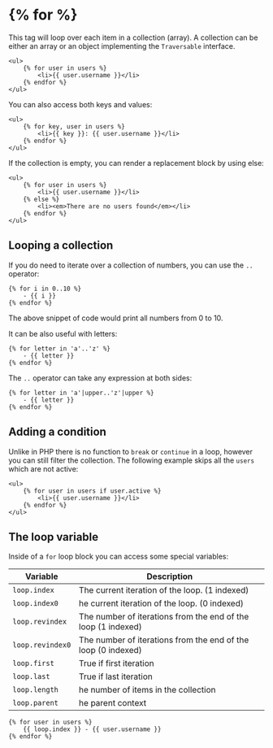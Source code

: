# {% for %}

This tag will loop over each item in a collection (array). A collection can be either an array or an object implementing the `Traversable` interface.

    <ul>
        {% for user in users %}
            <li>{{ user.username }}</li>
        {% endfor %}
    </ul>

You can also access both keys and values:

    <ul>
        {% for key, user in users %}
            <li>{{ key }}: {{ user.username }}</li>
        {% endfor %}
    </ul>

If the collection is empty, you can render a replacement block by using else:

    <ul>
        {% for user in users %}
            <li>{{ user.username }}</li>
        {% else %}
            <li><em>There are no users found</em></li>
        {% endfor %}
    </ul>

## Looping a collection

If you do need to iterate over a collection of numbers, you can use the `..` operator:

    {% for i in 0..10 %}
        - {{ i }}
    {% endfor %}

The above snippet of code would print all numbers from 0 to 10.

It can be also useful with letters:

    {% for letter in 'a'..'z' %}
        - {{ letter }}
    {% endfor %}

The `..` operator can take any expression at both sides:

    {% for letter in 'a'|upper..'z'|upper %}
        - {{ letter }}
    {% endfor %}

## Adding a condition

Unlike in PHP there is no function to `break` or `continue` in a loop, however you can still filter the collection. The following example skips all the `users` which are not active:

    <ul>
        {% for user in users if user.active %}
            <li>{{ user.username }}</li>
        {% endfor %}
    </ul>

## The loop variable

Inside of a `for` loop block you can access some special variables:

Variable | Description
------------- | -------------
`loop.index` | The current iteration of the loop. (1 indexed)
`loop.index0` | he current iteration of the loop. (0 indexed)
`loop.revindex` |  The number of iterations from the end of the loop (1 indexed)
`loop.revindex0` | The number of iterations from the end of the loop (0 indexed)
`loop.first` | True if first iteration
`loop.last` |  True if last iteration
`loop.length` | he number of items in the collection
`loop.parent` | he parent context

    {% for user in users %}
        {{ loop.index }} - {{ user.username }}
    {% endfor %}
